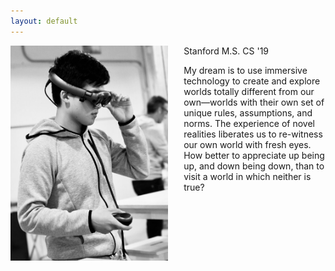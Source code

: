 ```yaml
---
layout: default
---
```


<img src="assets/img/magicleap.jpg" style="width: 50%; float: left; margin-right: 5%">

Stanford M.S. CS '19

My dream is to use immersive technology to create and explore worlds totally different from our own&mdash;worlds with their own set of unique rules, assumptions, and norms. The experience of novel realities liberates us to re-witness our own world with fresh eyes. How better to appreciate up being up, and down being down, than to visit a world in which neither is true?
